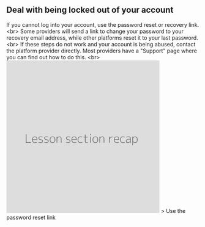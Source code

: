 
## Deal with being locked out of your account

If you cannot log into your account, use the password reset or recovery link.
&lt;br&gt;
Some providers will send a link to change your password to your recovery email address, while other platforms reset it to your last password.
&lt;br&gt;
If these steps do not work and your account is being abused, contact the platform provider directly. Most providers have a &quot;Support&quot; page where you can find out how to do this.
&lt;br&gt;
![](recap.png)
&gt; Use the password reset link
